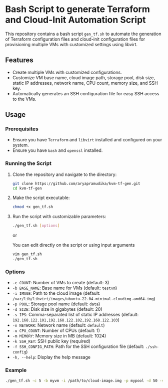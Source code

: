 #  Bash Script to generate Terraform and Cloud-Init Automation Script

This repository contains a bash script `gen_tf.sh` to automate the generation of Terraform configuration files and cloud-init configuration files for provisioning multiple VMs with customized settings using libvirt.

## Features

- Create multiple VMs with customized configurations.
- Customize VM base name, cloud image path, storage pool, disk size, static IP addresses, network name, CPU count, memory size, and SSH key.
- Automatically generates an SSH configuration file for easy SSH access to the VMs.

## Usage

### Prerequisites

- Ensure you have `Terraform` and `libvirt` installed and configured on your system.
- Ensure you have `bash` and `openssl` installed.

### Running the Script

1. Clone the repository and navigate to the directory:

    ```bash
    git clone https://github.com/aryapramudika/kvm-tf-gen.git
    cd kvm-tf-gen
    ```

2. Make the script executable:

    ```bash
    chmod +x gen_tf.sh
    ```

3. Run the script with customizable parameters:

    ```bash
    ./gen_tf.sh [options]
    ```
    
   or

   You can edit directly on the script or using input arguments

    ```bash
    vim gen_tf.sh
    ./gen_tf.sh
    ```

### Options

- `-c COUNT`: Number of VMs to create (default: 3)
- `-b BASE_NAME`: Base name for VMs (default: `testvm`)
- `-i IMAGE`: Path to the cloud image (default: `/var/lib/libvirt/images/ubuntu-22.04-minimal-cloudimg-amd64.img`)
- `-p POOL`: Storage pool name (default: `data`)
- `-d SIZE`: Disk size in gigabytes (default: 20)
- `-s IPS`: Comma-separated list of static IP addresses (default: `192.168.122.101,192.168.122.102,192.168.122.103`)
- `-n NETWORK`: Network name (default: `default`)
- `-u CPU_COUNT`: Number of CPUs (default: 1)
- `-m MEMORY`: Memory size in MB (default: 1024)
- `-k SSH_KEY`: SSH public key (required)
- `-f SSH_CONFIG_PATH`: Path for the SSH configuration file (default: `./ssh-config`)
- `-h, --help`: Display the help message

### Example

```bash
./gen_tf.sh -c 5 -b myvm -i /path/to/cloud-image.img -p mypool -d 50 -s "192.168.122.201,192.168.122.202,192.168.122.203,192.168.122.204,192.168.122.205" -n custom_network -u 2 -m 2048 -k "ssh-rsa AAAAB3NzaC1yc2EAAAABIwAAAQEArF4..." -f /custom/path/ssh-config
